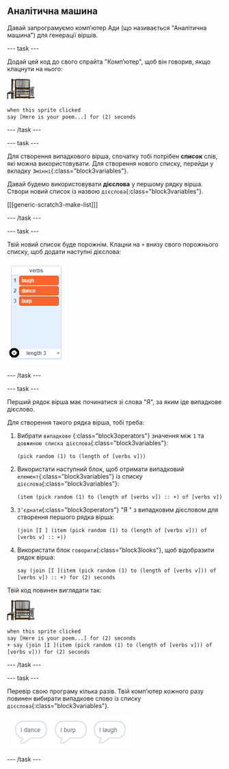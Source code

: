 ## Аналітична машина

Давай запрограмуємо комп’ютер Ади (що називається "Аналітична машина") для генерації віршів.

\--- task \---

Додай цей код до свого спрайта "Комп’ютер", щоб він говорив, якщо клацнути на нього:

![спрайт комп’ютера](images/computer-sprite.png)

```blocks3
when this sprite clicked
say [Here is your poem...] for (2) seconds
```

\--- /task \---

\--- task \---

Для створення випадкового вірша, спочатку тобі потрібен **список** слів, які можна використовувати. Для створення нового списку, перейди у вкладку `Змінні`{:class="block3variables"}.

Давай будемо використовувати **дієслова** у першому рядку вірша. Створи новий список із назвою `дієслова`{:class="block3variables"}.

[[[generic-scratch3-make-list]]]

\--- /task \---

\--- task \---

Твій новий список буде порожнім. Клацни на `+` внизу свого порожнього списку, щоб додати наступні дієслова:

![список з виділеним +](images/poetry-verbs-annotated.png)

\--- /task \---

\--- task \---

Перший рядок вірша має починатися зі слова "Я", за яким іде випадкове дієслово.

Для створення такого рядка вірша, тобі треба:

1. Вибрати `випадкове` {:class="block3operators"} значення між `1` та `довжиною списка дієслова`{:class="block3variables"}:
    
    ```blocks3
    (pick random (1) to (length of [verbs v]))
    ```

2. Використати наступний блок, щоб отримати випадковий `елемент`{:class="block3variables"} із списку `дієслова`{:class="block3variables"}:
    
    ```blocks3
    (item (pick random (1) to (length of [verbs v]) :: +) of [verbs v])
    ```

3. `З’єднати`{:class="block3operators"} "Я " з випадковим дієсловом для створення першого рядка вірша:
    
    ```blocks3
    (join [I ] (item (pick random (1) to (length of [verbs v])) of [verbs v] :: +))
    ```

4. Використати блок `говорити`{:class="block3looks"}, щоб відобразити рядок вірша:
    
    ```blocks3
    say (join [I ](item (pick random (1) to (length of [verbs v])) of [verbs v]) :: +) for (2) seconds
    ```

Твій код повинен виглядати так:

![спрайт комп’ютера](images/computer-sprite.png)

```blocks3
when this sprite clicked
say [Here is your poem...] for (2) seconds
+ say (join [I ](item (pick random (1) to (length of [verbs v])) of [verbs v])) for (2) seconds
```

\--- /task \---

\--- task \---

Перевір свою програму кілька разів. Твій комп’ютер кожного разу повинен вибирати випадкове слово із списку `дієслова`{:class="block3variables"}.

![3 хмарки з різними словами](images/poetry-random-test.png)

\--- /task \---